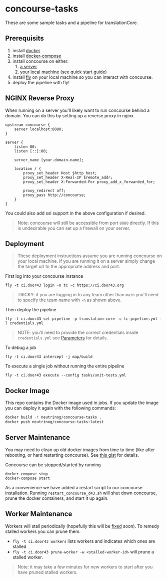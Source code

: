 # concourse-tasks

These are some sample tasks and a pipeline for translationCore.

## Prerequisits

1. install [docker](https://docs.docker.com/install/linux/docker-ce/ubuntu/#set-up-the-repository)
1. install [docker-compose](https://docs.docker.com/compose/install/)
1. install concourse on either:
   1. [a server](https://github.com/concourse/concourse-docker)
   1. [your local machine](https://concourse-ci.org/) (see quick start guide)
1. install [fly](https://github.com/concourse/concourse/releases) on your local machine so you can interact with concourse.
1. deploy the pipeline with fly!

## NGINX Reverse Proxy

When running on a server you'll likely want to run concourse behind a domain. You can do this by setting up a reverse proxy in nginx.

```
upstream concourse {
	server localhost:8080;
}

server {
	listen 80:
	listen [::]:80;

	server_name [your.domain.name];

	location / {
		proxy_set_header Host $http_host;
		proxy_set_header X-Real-IP $remote_addr;
		proxy_set_header X-Forwarded-For proxy_add_x_forwarded_for;

		proxy_redirect off;
		proxy_pass http://concourse;
	}
}
```
You could also add ssl support in the above configuration if desired.

> Note: concourse will still be accessible from port `8080` directly. If this is undesirable you can set up a firewall on your server.

## Deployment

> These deployment instructions assume you are running concourse on your local machine.
> If you are running it on a server simply change the target url to the appropriate address and port.

First log into your concourse instance
```
fly -t ci.door43 login -n tc -c https://ci.door43.org
```
> TRICKY: if you are logging in to any team other than `main` you'll need to specify the team name
> with `-n` as shown above.

Then deploy the pipeline
```
fly -t ci.door43 set-pipeline -p translation-core -c tc-pipeline.yml -l credentials.yml
```

> NOTE: you'll need to provide the correct credentials inside `credentials.yml` see [Parameters](https://concoursetutorial.com/basics/parameters/) for details.

To debug a job
```
fly -t ci.door43 intercept -j map/build
```

To execute a single job without running the entire pipeline
```
fly -t ci.door43 execute --config tasks/unit-tests.yml
```

## Docker Image

This repo contains the Docker image used in jobs.
If you update the image you can deploy it again with the following commands:

```bash
docker build -t neutrinog/concourse-tasks .
docker push neutrinog/concourse-tasks:latest
```

## Server Maintenance

You may need to clean up old docker images from time to time (like after rebooting, or hard restarting concourse).
See [this gist](https://gist.github.com/bastman/5b57ddb3c11942094f8d0a97d461b430) for details.

Concourse can be stopped/started by running
```
docker-compose stop
docker-compose start
```

As a convenience we have added a restart script to our concourse installation. Running `restart_concourse_d43.sh` will shut down concourse, prune the docker containers, and start it up again.

## Worker Maintenance

Workers will stall periodically (hopefully this will be [fixed](https://github.com/concourse/concourse/issues/1457) soon).
To remedy stalled workers you can prune them.

* `fly -t ci.door43 workers` lists workers and indicates which ones are stalled
* `fly -t ci.door43 prune-worker -w <stalled-worker-id>` will prune a stalled worker.

> Note: it may take a few minutes for new workers to start after you have pruned stalled workers.
